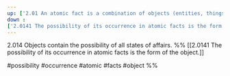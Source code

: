 ```yaml
---
up: ['2.01 An atomic fact is a combination of objects (entities, things).']
down : 
['2.0141 The possibility of its occurrence in atomic facts is the form of the object.']
---
```

2.014 Objects contain the possibility of all states of affairs.
%%
[[2.0141 The possibility of its occurrence in atomic facts is the form of the object.]]

#possibility #occurrence #atomic #facts #object %%
